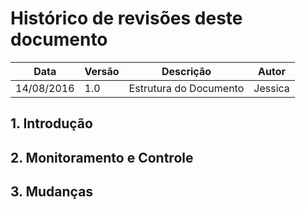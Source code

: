 # Histórico de revisões deste documento

|Data|Versão|Descrição|Autor|
|----|------|---------|-------|
| 14/08/2016| 1.0 |Estrutura do Documento |Jessica |

## 1. Introdução

## 2. Monitoramento e Controle

## 3. Mudanças